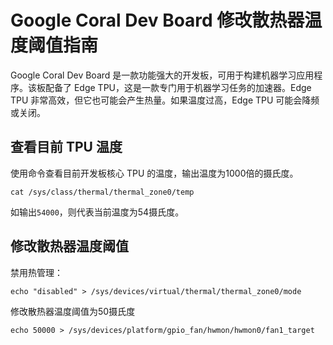 # Google Coral Dev Board 修改散热器温度阈值指南

Google Coral Dev Board 是一款功能强大的开发板，可用于构建机器学习应用程序。该板配备了 Edge TPU，这是一款专门用于机器学习任务的加速器。Edge TPU 非常高效，但它也可能会产生热量。如果温度过高，Edge TPU 可能会降频或关闭。

## 查看目前 TPU 温度

使用命令查看目前开发板核心 TPU 的温度，输出温度为1000倍的摄氏度。

```shell
cat /sys/class/thermal/thermal_zone0/temp
```

如输出`54000`，则代表当前温度为54摄氏度。

## 修改散热器温度阈值

禁用热管理：

```shell
echo "disabled" > /sys/devices/virtual/thermal/thermal_zone0/mode
```

修改散热器温度阈值为50摄氏度

```shell
echo 50000 > /sys/devices/platform/gpio_fan/hwmon/hwmon0/fan1_target
```

